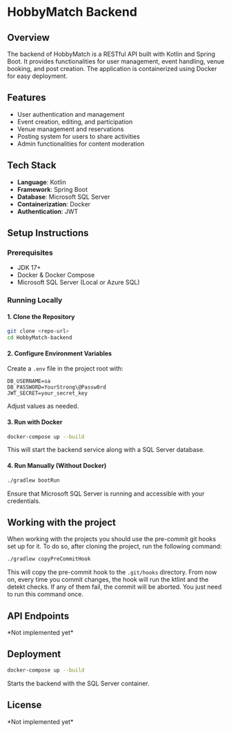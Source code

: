 # HobbyMatch Backend

## Overview
The backend of HobbyMatch is a RESTful API built with Kotlin and Spring Boot. It provides functionalities for user management, event handling, venue booking, and post creation. The application is containerized using Docker for easy deployment.

## Features
- User authentication and management
- Event creation, editing, and participation
- Venue management and reservations
- Posting system for users to share activities
- Admin functionalities for content moderation

## Tech Stack
- **Language**: Kotlin
- **Framework**: Spring Boot
- **Database**: Microsoft SQL Server
- **Containerization**: Docker
- **Authentication**: JWT

## Setup Instructions

### Prerequisites
- JDK 17\+
- Docker \& Docker Compose
- Microsoft SQL Server (Local or Azure SQL)

### Running Locally

#### 1. Clone the Repository
```sh
git clone <repo-url>
cd HobbyMatch-backend
```

#### 2. Configure Environment Variables
Create a `.env` file in the project root with:
```env
DB_USERNAME=sa
DB_PASSWORD=YourStrong\@Passw0rd
JWT_SECRET=your_secret_key
```
Adjust values as needed.

#### 3. Run with Docker
```sh
docker-compose up --build
```
This will start the backend service along with a SQL Server database.

#### 4. Run Manually (Without Docker)
```sh
./gradlew bootRun
```
Ensure that Microsoft SQL Server is running and accessible with your credentials.

## Working with the project
When working with the projects you should use the pre-commit git hooks set up for it. To do so, after cloning the project, run the following command:
```sh
./gradlew copyPreCommitHook
```
This will copy the pre-commit hook to the `.git/hooks` directory. From now on, every time you commit changes, the hook will run the ktlint and the detekt checks. If any of them fail, the commit will be aborted. You just need to run this command once.

## API Endpoints
\*Not implemented yet\*

## Deployment
```sh
docker-compose up --build
```
Starts the backend with the SQL Server container.

## License
\*Not implemented yet\*
